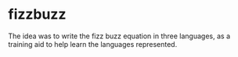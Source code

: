 # fizzbuzz
The idea was to write the fizz buzz equation in three languages, as a training aid to help learn the languages represented.
